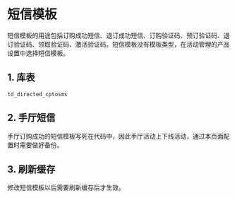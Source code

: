 # 短信模板
短信模板的用途包括订购成功短信、退订成功短信、订购验证码、预订验证码、退订验证码、领取验证码、激活验证码。短信模板没有模板类型，在活动管理的产品设置中选择短信模板。

## 1. 库表  
```
td_directed_cptosms
```

## 2. 手厅短信
手厅订购成功的短信模板写死在代码中，因此手厅活动上下线活动，通过本页面配置时需要做好备份。

## 3. 刷新缓存
修改短信模板以后需要刷新缓存后才生效。